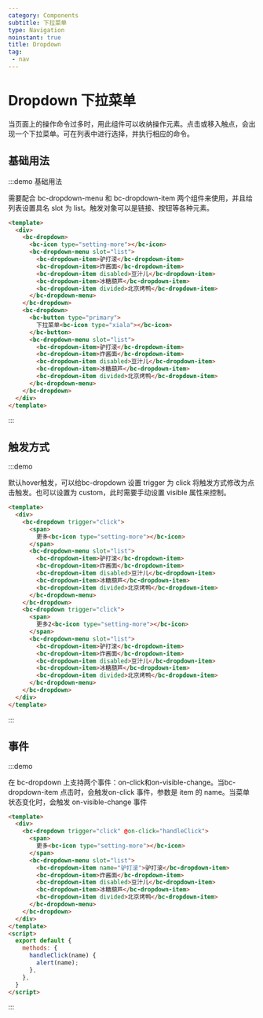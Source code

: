 ```yaml
---
category: Components
subtitle: 下拉菜单
type: Navigation
noinstant: true
title: Dropdown
tag:
 - nav
---
```


# Dropdown 下拉菜单

当页面上的操作命令过多时，用此组件可以收纳操作元素。点击或移入触点，会出现一个下拉菜单。可在列表中进行选择，并执行相应的命令。

## 基础用法

:::demo 基础用法

需要配合 bc-dropdown-menu 和 bc-dropdown-item 两个组件来使用，并且给列表设置具名 slot 为 list。触发对象可以是链接、按钮等各种元素。

```html
<template>
  <div>
    <bc-dropdown>
      <bc-icon type="setting-more"></bc-icon>
      <bc-dropdown-menu slot="list">
        <bc-dropdown-item>驴打滚</bc-dropdown-item>
        <bc-dropdown-item>炸酱面</bc-dropdown-item>
        <bc-dropdown-item disabled>豆汁儿</bc-dropdown-item>
        <bc-dropdown-item>冰糖葫芦</bc-dropdown-item>
        <bc-dropdown-item divided>北京烤鸭</bc-dropdown-item>
      </bc-dropdown-menu>
    </bc-dropdown>
    <bc-dropdown>
      <bc-button type="primary">
        下拉菜单<bc-icon type="xiala"></bc-icon>
      </bc-button>
      <bc-dropdown-menu slot="list">
        <bc-dropdown-item>驴打滚</bc-dropdown-item>
        <bc-dropdown-item>炸酱面</bc-dropdown-item>
        <bc-dropdown-item disabled>豆汁儿</bc-dropdown-item>
        <bc-dropdown-item>冰糖葫芦</bc-dropdown-item>
        <bc-dropdown-item divided>北京烤鸭</bc-dropdown-item>
      </bc-dropdown-menu>
    </bc-dropdown>
  </div>
</template>
```
:::

## 触发方式

:::demo

默认hover触发，可以给bc-dropdown 设置 trigger 为 click 将触发方式修改为点击触发。也可以设置为 custom，此时需要手动设置 visible 属性来控制。

```html
<template>
  <div>
    <bc-dropdown trigger="click">
      <span>
        更多<bc-icon type="setting-more"></bc-icon>
      </span>
      <bc-dropdown-menu slot="list">
        <bc-dropdown-item>驴打滚</bc-dropdown-item>
        <bc-dropdown-item>炸酱面</bc-dropdown-item>
        <bc-dropdown-item disabled>豆汁儿</bc-dropdown-item>
        <bc-dropdown-item>冰糖葫芦</bc-dropdown-item>
        <bc-dropdown-item divided>北京烤鸭</bc-dropdown-item>
      </bc-dropdown-menu>
    </bc-dropdown>
    <bc-dropdown trigger="click">
      <span>
        更多2<bc-icon type="setting-more"></bc-icon>
      </span>
      <bc-dropdown-menu slot="list">
        <bc-dropdown-item>驴打滚</bc-dropdown-item>
        <bc-dropdown-item>炸酱面</bc-dropdown-item>
        <bc-dropdown-item disabled>豆汁儿</bc-dropdown-item>
        <bc-dropdown-item>冰糖葫芦</bc-dropdown-item>
        <bc-dropdown-item divided>北京烤鸭</bc-dropdown-item>
      </bc-dropdown-menu>
    </bc-dropdown>
  </div>
</template>
```
:::

## 事件

:::demo

在 bc-dropdown 上支持两个事件：on-click和on-visible-change。当bc-dropdown-item 点击时，会触发on-click 事件，参数是 item 的 name。当菜单状态变化时，会触发 on-visible-change 事件

```html
<template>
  <div>
    <bc-dropdown trigger="click" @on-click="handleClick">
      <span>
        更多<bc-icon type="setting-more"></bc-icon>
      </span>
      <bc-dropdown-menu slot="list">
        <bc-dropdown-item name="驴打滚">驴打滚</bc-dropdown-item>
        <bc-dropdown-item>炸酱面</bc-dropdown-item>
        <bc-dropdown-item disabled>豆汁儿</bc-dropdown-item>
        <bc-dropdown-item>冰糖葫芦</bc-dropdown-item>
        <bc-dropdown-item divided>北京烤鸭</bc-dropdown-item>
      </bc-dropdown-menu>
    </bc-dropdown>
  </div>
</template>
<script>
  export default {
    methods: {
      handleClick(name) {
        alert(name);
      },
    },
  }
</script>
```
:::
